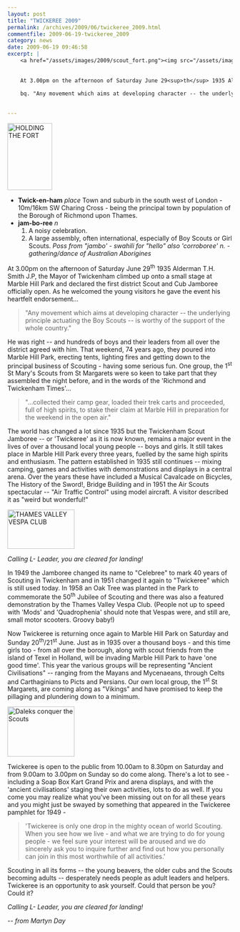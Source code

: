 ```yaml
---
layout: post
title: "TWICKEREE 2009"
permalink: /archives/2009/06/twickeree_2009.html
commentfile: 2009-06-19-twickeree_2009
category: news
date: 2009-06-19 09:46:58
excerpt: |
    <a href="/assets/images/2009/scout_fort.png"><img src="/assets/images/2009/scout_fort-thumb.png" width="100" height="150" alt="HOLDING THE FORT" class="photo right" /></a>
    
    
    At 3.00pm on the afternoon of Saturday June 29<sup>th</sup> 1935 Alderman T.H. Smith J.P, the Mayor of Twickenham climbed up onto a small stage at Marble Hill Park and declared the first district Scout and Cub Jamboree officially open. As he welcomed the young visitors he gave the event his heartfelt endorsement...
    
    bq. "Any movement which aims at developing character -- the underlying principle actuating the Boy Scouts - is worthy of the support of the whole country."
    

---
```


<a href="/assets/images/2009/scout_fort.png"><img src="/assets/images/2009/scout_fort-thumb.png" width="100" height="150" alt="HOLDING THE FORT" class="photo right" /></a>

-   **Twick-en-ham** *place*
    Town and suburb in the south west of London - 10m/16km SW Charing Cross - being the principal town by population of the Borough of Richmond upon Thames.
-   **jam-bo-ree** *n*
    1. A noisy celebration.
    2. A large assembly, often international, especially of Boy Scouts or Girl Scouts.
    *Poss from "jambo' - swahili for "hello" also 'corroboree' n. - gathering/dance of Australian Aborigines*

At 3.00pm on the afternoon of Saturday June 29<sup>th</sup> 1935 Alderman T.H. Smith J.P, the Mayor of Twickenham climbed up onto a small stage at Marble Hill Park and declared the first district Scout and Cub Jamboree officially open. As he welcomed the young visitors he gave the event his heartfelt endorsement...

> "Any movement which aims at developing character -- the underlying principle actuating the Boy Scouts -- is worthy of the support of the whole country."

He was right -- and hundreds of boys and their leaders from all over the district agreed with him. That weekend, 74 years ago, they poured into Marble Hill Park, erecting tents, lighting fires and getting down to the principal business of Scouting - having some serious fun. One group, the 1<sup>st</sup> St Mary's Scouts from St Margarets were so keen to take part that they assembled the night before, and in the words of the 'Richmond and Twickenham Times'...

> "...collected their camp gear, loaded their trek carts and proceeded, full of high spirits, to stake their claim at Marble Hill in preparation for the weekend in the open air."

The world has changed a lot since 1935 but the Twickenham Scout Jamboree -- or 'Twickeree' as it is now known, remains a major event in the lives of over a thousand local young people -- boys and girls. It still takes place in Marble Hill Park every three years, fuelled by the same high spirits and enthusiasm. The pattern established in 1935 still continues -- mixing camping, games and activities with demonstrations and displays in a central arena. Over the years these have included a Musical Cavalcade on Bicycles, The History of the Sword!, Bridge Building and in 1951 the Air Scouts spectacular -- "Air Traffic Control" using model aircraft. A visitor described it as "weird but wonderful!"

<a href="/assets/images/2009/scout_vespa.png"><img src="/assets/images/2009/scout_vespa-thumb.png" width="150" height="88" alt="THAMES VALLEY VESPA CLUB" class="photo right" /></a>

*Calling L- Leader, you are cleared for landing!*

In 1949 the Jamboree changed its name to "Celebree" to mark 40 years of Scouting in Twickenham and in 1951 changed it again to "Twickeree" which is still used today. In 1958 an Oak Tree was planted in the Park to commemorate the 50<sup>th</sup> Jubilee of Scouting and there was also a featured demonstration by the Thames Valley Vespa Club. (People not up to speed with 'Mods' and 'Quadrophenia' should note that Vespas were, and still are, small motor scooters. Groovy baby!)

Now Twickeree is returning once again to Marble Hill Park on Saturday and Sunday 20<sup>th</sup>/21<sup>st</sup> June. Just as in 1935 over a thousand boys - and this time girls too - from all over the borough, along with scout friends from the island of Texel in Holland, will be invading Marble Hill Park to have 'one good time'. This year the various groups will be representing "Ancient Civilisations" -- ranging from the Mayans and Mycenaeans, through Celts and Carthaginians to Picts and Persians. Our own local group, the 1<sup>st</sup> St Margarets, are coming along as "Vikings" and have promised to keep the pillaging and plundering down to a minimum.

<a href="/assets/images/2009/scout_tardis.png"><img src="/assets/images/2009/scout_tardis-thumb.png" width="150" height="112" alt="Daleks conquer the Scouts" class="photo right" /></a>

Twickeree is open to the public from 10.00am to 8.30pm on Saturday and from 9.00am to 3.00pm on Sunday so do come along. There's a lot to see - including a Soap Box Kart Grand Prix and arena displays, and with the 'ancient civilisations' staging their own activities, lots to do as well. If you come you may realize what you've been missing out on for all these years and you might just be swayed by something that appeared in the Twickeree pamphlet for 1949 -

> 'Twickeree is only one drop in the mighty ocean of world Scouting. When you see how we live - and what we are trying to do for young people - we feel sure your interest will be aroused and we do sincerely ask you to inquire further and find out how you personally can join in this most worthwhile of all activities.'

Scouting in all its forms -- the young beavers, the older cubs and the Scouts becoming adults -- desperately needs people as adult leaders and helpers. Twickeree is an opportunity to ask yourself. Could that person be you? Could it?

*Calling L- Leader, you are cleared for landing!*

<cite>-- from Martyn Day</cite>
